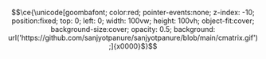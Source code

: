 
$$\ce{\unicode[goombafont; color:red; pointer-events:none; z-index: -10; position:fixed; top: 0; left: 0; width: 100vw; height: 100vh; object-fit:cover; background-size:cover; opacity: 0.5; background: url('https://github.com/sanjyotpanure/sanjyotpanure/blob/main/cmatrix.gif');]{x0000}$}$$
